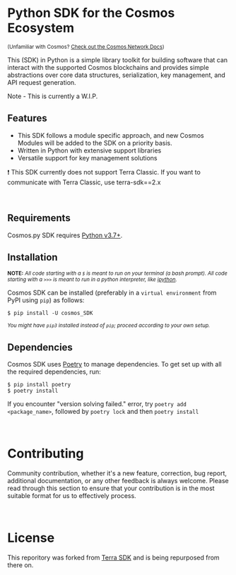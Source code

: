 # Python SDK for the Cosmos Ecosystem

<p><sub>(Unfamiliar with Cosmos?  <a href="https://docs.terra.money/">Check out the Cosmos Network Docs</a>)</sub></p>

This (SDK) in Python is a simple library toolkit for building software that can interact with the supported Cosmos blockchains and provides simple abstractions over core data structures, serialization, key management, and API request generation.

Note - This is currently a W.I.P.

## Features

- This SDK follows a module specific approach, and new Cosmos Modules will be added to the SDK on a priority basis.
- Written in Python with extensive support libraries
- Versatile support for key management solutions

❗ This SDK currently does not support Terra Classic. If you want to communicate with Terra Classic, use terra-sdk==2.x

<br/>

## Requirements

Cosmos.py SDK requires <a href="https://www.python.org/downloads/">Python v3.7+</a>.

## Installation

<sub>**NOTE:** _All code starting with a `$` is meant to run on your terminal (a bash prompt). All code starting with a `>>>` is meant to run in a python interpreter, like <a href="https://pypi.org/project/ipython/">ipython</a>._</sub>

Cosmos SDK can be installed (preferably in a `virtual environment` from PyPI using `pip`) as follows:
  
```
$ pip install -U cosmos_SDK
```

<sub>_You might have `pip3` installed instead of `pip`; proceed according to your own setup._<sub>


## Dependencies

Cosmos SDK uses <a href="https://python-poetry.org/">Poetry</a> to manage dependencies. To get set up with all the required dependencies, run:

```
$ pip install poetry
$ poetry install
```

If you encounter "version solving failed." error, try `poetry add <package_name>`, followed by `poetry lock` and then `poetry install`


<br/>

# Contributing

Community contribution, whether it's a new feature, correction, bug report, additional documentation, or any other feedback is always welcome. Please read through this section to ensure that your contribution is in the most suitable format for us to effectively process.

<br/>

# License

This reporitory was forked from  <a href="https://github.com/terra-money/terra.py">Terra SDK</a> and is being repurposed from there on. 

